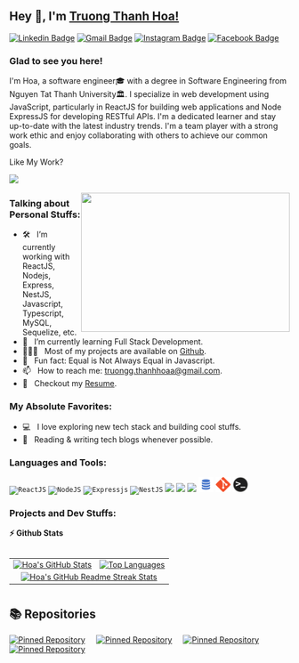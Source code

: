 ## Hey 👋, I'm [Truong Thanh Hoa!](https://github.com/minnku17)

[![Linkedin Badge](https://img.shields.io/badge/LinkedIn-0077B5?style=for-the-badge&logo=linkedin&logoColor=white)](https://www.linkedin.com/in/hoa-truong-thanh-4587b6263/)
[![Gmail Badge](https://img.shields.io/badge/Gmail-D14836?style=for-the-badge&logo=gmail&logoColor=white)](https://www.facebook.com/TtHooaa)
[![Instagram Badge](https://img.shields.io/badge/Instagram-E4405F?style=for-the-badge&logo=instagram&logoColor=white)](https://www.instagram.com/hoa.truong122/)
[![Facebook Badge](https://img.shields.io/badge/Facebook-1877F2?style=for-the-badge&logo=facebook&logoColor=white)](https://www.facebook.com/TtHooaa)


### Glad to see you here! &nbsp; 
I'm Hoa, a software engineer🎓 with a degree in Software Engineering from Nguyen Tat Thanh University🏛. I specialize in web development using JavaScript, particularly in ReactJS for building web applications and Node ExpressJS for developing RESTful APIs. I'm a dedicated learner and stay up-to-date with the latest industry trends. I'm a team player with a strong work ethic and enjoy collaborating with others to achieve our common goals.



Like My Work?


[![](https://gitwar.herokuapp.com/badge?username=iampavangandhi&label=Gitwar%20Profile%20Score&style=for-the-badge&color=0088cc)](https://gitwar.herokuapp.com/)

<img align="right" height="250" width="375" alt="" src="https://raw.githubusercontent.com/iampavangandhi/iampavangandhi/master/gifs/coder.gif" />

### Talking about Personal Stuffs:

- 🛠 &nbsp; I’m currently working with ReactJS, Nodejs, Express, NestJS, <br /> Javascript, Typescript, MySQL, Sequelize, etc.
- 🚀 &nbsp; I’m currently learning Full Stack Development.
- 👨🏻‍💻 &nbsp; Most of my projects are available on [Github](https://github.com/minnku17).
- 👾 &nbsp; Fun fact: Equal is Not Always Equal in Javascript.
- 📫 &nbsp; How to reach me: truongg.thanhhoaa@gmail.com.
- 📝 &nbsp; Checkout my [Resume](https://github.com/iampavangandhi/iampavangandhi/blob/master/resume.pdf).

### My Absolute Favorites:

- 💻 &nbsp; I love exploring new tech stack and building cool stuffs.
- 📰 &nbsp; Reading & writing tech blogs whenever possible.


### Languages and Tools:

<code><img src="https://img.icons8.com/plasticine/32/null/react.png" alt="ReactJS"/></code>
<code><img src="https://img.icons8.com/fluency/32/null/node-js.png" alt="NodeJS"/></code>
<code><img src="https://img.icons8.com/ios/32/null/express-js.png" alt="Expressjs"/></code>
<code><img src="https://img.icons8.com/color/32/null/nestjs.png" alt="NestJS"/></code>
<code><img src="https://img.icons8.com/color/32/null/javascript--v1.png"/></code>
<code><img src="https://img.icons8.com/color/32/null/typescript.png"/></code>
<code><img src="https://img.icons8.com/color/32/null/mysql-logo.png"/></code>
<code><img height="27" src="https://raw.githubusercontent.com/github/explore/80688e429a7d4ef2fca1e82350fe8e3517d3494d/topics/sql/sql.png" alt="sql"></code>
<code><img height="27" src="https://raw.githubusercontent.com/devicons/devicon/master/icons/git/git-original.svg" alt="git"></code>
<code><img height="27" src="https://raw.githubusercontent.com/github/explore/80688e429a7d4ef2fca1e82350fe8e3517d3494d/topics/terminal/terminal.png" alt="terminal"></code>

<!--
<code><img height="25" src="https://raw.githubusercontent.com/github/explore/80688e429a7d4ef2fca1e82350fe8e3517d3494d/topics/sass/sass.png" alt="sass"></code>
-->

### Projects and Dev Stuffs:


  <summary><b>⚡ Github Stats</b></summary>

  <br />
  <table>
  <tr>
    <td>
      <a href="https://github.com/minnku17/github-readme-stats"> <img src="https://github-readme-stats-arasgungore.vercel.app/api?username=minnku17&hide_border=true&show_icons=true&count_private=true" alt="Hoa's GitHub Stats" /> </a>
    </td>
    <td>
      <a href="https://github.com/minnku17/github-readme-stats"> <img src="https://github-readme-stats-arasgungore.vercel.app/api/top-langs/?username=minnku17&hide_border=true&langs_count=8&layout=compact&count_private=true" alt="Top Languages" /> </a>
    </td>
  </tr>
  <tr>
    <td colspan=2 align="center">
      <a href="https://git.io/streak-stats"> <img src="http://github-readme-streak-stats.herokuapp.com?user=minnku17&hide_border=true&background=f6f8fa&currStreakLabel=000000&date_format=j%20M%5B%20Y%5D" alt="Hoa's GitHub Readme Streak Stats" /> </a>
    </td>
  </tr>
</table>




#

## 📚 Repositories

[![Pinned Repository](https://github-readme-stats.vercel.app/api/pin/?username=minnku17&repo=FrontendDentalStore)](https://github.com/minnku17/FrontendDentalStore)
&nbsp; &nbsp;
[![Pinned Repository](https://github-readme-stats.vercel.app/api/pin/?username=minnku17&repo=BackendDentalStore)](https://github.com/minnku17/BackendDentalStore)
&nbsp; &nbsp;
[![Pinned Repository](https://github-readme-stats.vercel.app/api/pin/?username=minnku17&repo=BackendNodeJsWebBooking)](https://github.com/minnku17/BackendNodeJsWebBooking)
&nbsp; &nbsp;
[![Pinned Repository](https://github-readme-stats.vercel.app/api/pin/?username=minnku17&repo=FrontendReactJsWebbooking)](https://github.com/minnku17/FrontendReactJsWebbooking)

